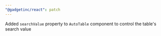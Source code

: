 ```yaml
---
"@gadgetinc/react": patch
---
```


Added `searchValue` property to `AutoTable` component to control the table's search value

